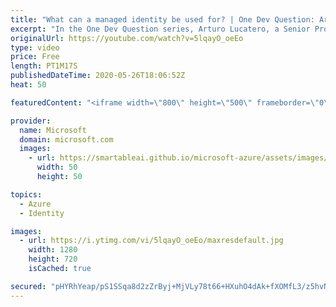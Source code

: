 ```yaml
---
title: "What can a managed identity be used for? | One Dev Question: Arturo Lucatero"
excerpt: "In the One Dev Question series, Arturo Lucatero, a Senior Program Manager working on managed identities for Azure resources, explains what you can do with a managed identity.   For more information, visit: https://docs.microsoft.com/azure/active-directory/managed-identities-azure-resources   Try Azure"
originalUrl: https://youtube.com/watch?v=5lqayO_oeEo
type: video
price: Free
length: PT1M17S
publishedDateTime: 2020-05-26T18:06:52Z
heat: 50

featuredContent: "<iframe width=\"800\" height=\"500\" frameborder=\"0\" src=\"https://www.youtube.com/embed/5lqayO_oeEo\" allow=\"accelerometer; autoplay; encrypted-media; gyroscope; picture-in-picture\" allowfullscreen></iframe>"

provider:
  name: Microsoft
  domain: microsoft.com
  images:
    - url: https://smartableai.github.io/microsoft-azure/assets/images/organizations/microsoft.com-50x50.jpg
      width: 50
      height: 50

topics:
  - Azure
  - Identity

images:
  - url: https://i.ytimg.com/vi/5lqayO_oeEo/maxresdefault.jpg
    width: 1280
    height: 720
    isCached: true

secured: "pHYRhYeap/pS1SSqa8d2zZrByj+MjVLy78t66+HXuhO4dAk+fXOMfL3/z5hvNQNXiuzww9RQE6bmMiBkzT0BAxyuUMWLQL1MmiAjYuyscte+JW+pYOFnNYw+2HHxthat7oXPRiGLb0xNDKn0fJq3NEcNgM0MJT0NalbmPTP7ZYGNEoq8cPk8M41IErWOWm7eDkQskye2869RDVafYl+2NNXMZrM+l8Ipwngx54E1XhaMI1c5T6xAtZ12BpsFKITDNTyNfSdsZfkXRqLqelflc8nqWh1ffHE4RUSZq91ucQ+1nlkH74mjN1gxh0avQWcSy8qbd8vxr/M0MBQ7O/e65bFMmgiwAjbbW8dX3gRQ85pK9zBpeTIglKHWu/3QMLJqiLtMcIVSjti3cfMm4QIVULEIGiZsnDTsPMMfio9/dO0=;DWpsXDV/s8NAz8b58/eQKw=="
---
```


